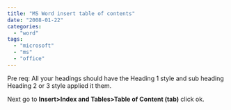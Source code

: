 ```yaml
---
title: "MS Word insert table of contents"
date: "2008-01-22"
categories: 
  - "word"
tags: 
  - "microsoft"
  - "ms"
  - "office"
---
```


Pre req: All your headings should have the Heading 1 style and sub heading Heading 2 or 3 style applied it them. 

Next go to **Insert>Index and Tables>Table of Content (tab)** click ok.
